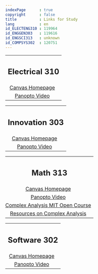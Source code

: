 ```yaml
---
indexPage      : true
copyright      : false
title          : Links for Study
lang           : en
id_ELECTENG310 : 119964
id_ENGGEN303   : 119616
id_ENGSCI313   : unknown
id_COMPSYS302  : 120751
---
```

<style>
  td {
    padding-left: 0 !important;
    text-align: center
  }
</style>

<table class="contents-table">

  <th colspan="2"><h2 class="contents-title">Electrical 310</h2></th>

  <tr>
    <td>
      <a target="_blank" href="https://canvas.auckland.ac.nz/courses/{{- page.id_ELECTENG310 -}}">Canvas Homepage</a>
    </td>
  </tr>

  <tr>
    <td>
      <a target="_blank" href="https://canvas.auckland.ac.nz/courses/{{- page.id_ELECTENG310 -}}/external_tools/30243">Panopto Video</a>
    </td>
  </tr>

</table>

<table class="contents-table">

  <th colspan="2"><h2 class="contents-title">Innovation 303</h2></th>

  <tr>
    <td>
      <a target="_blank" href="https://canvas.auckland.ac.nz/courses/{{- page.id_ENGGEN303 -}}">Canvas Homepage</a>
    </td>
  </tr>

  <tr>
    <td>
      <a target="_blank" href="https://canvas.auckland.ac.nz/courses/{{- page.id_ENGGEN303 -}}/external_tools/30243">Panopto Video</a>
    </td>
  </tr>

</table>

<table class="contents-table">

  <th colspan="2"><h2 class="contents-title">Math 313</h2></th>

  <tr>
    <td>
      <a target="_blank" href="https://canvas.auckland.ac.nz/courses/{{- page.id_ENGSCI313 -}}">Canvas Homepage</a>
    </td>
  </tr>

  <tr>
    <td>
      <a target="_blank" href="https://canvas.auckland.ac.nz/courses/{{- page.id_ENGSCI313 -}}/external_tools/30243">Panopto Video</a>
    </td>
  </tr>

   <tr>
    <td>
      <a target="_blank" href="https://www.youtube.com/watch?v=rVvGqWyQB_0&list=PL5563BAB9EA968641&index=4">Complex Analysis MIT Open Course</a>
    </td>
  </tr>

   <tr>
    <td>
      <a target="_blank" href="https://www.reddit.com/r/learnmath/comments/l4wmpg/i_compiled_some_resources_for_complex_analysis/">Resources on Complex Analysis</a>
    </td>
  </tr>

</table>

<table class="contents-table">

  <th colspan="2"><h2 class="contents-title">Software 302</h2></th>

  <tr>
    <td>
      <a target="_blank" href="https://canvas.auckland.ac.nz/courses/{{- page.id_COMPSYS302 -}}">Canvas Homepage</a>
    </td>
  </tr>

  <tr>
    <td>
      <a target="_blank" href="https://canvas.auckland.ac.nz/courses/{{- page.id_COMPSYS302 -}}/external_tools/30243">Panopto Video</a>
    </td>
  </tr>

</table>
